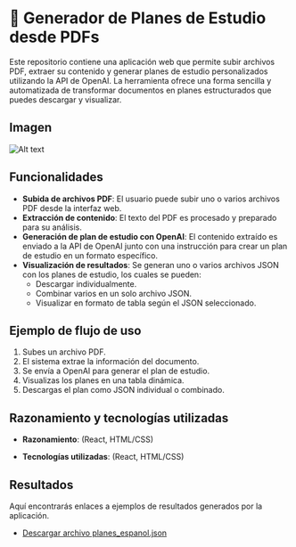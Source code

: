 # 📘 Generador de Planes de Estudio desde PDFs

Este repositorio contiene una aplicación web que permite subir archivos PDF, extraer su contenido y generar planes de estudio personalizados utilizando la API de OpenAI. La herramienta ofrece una forma sencilla y automatizada de transformar documentos en planes estructurados que puedes descargar y visualizar.

## Imagen

![Alt text](https://i.imgur.com/vVxn1Qc.png)

## Funcionalidades

- **Subida de archivos PDF**: El usuario puede subir uno o varios archivos PDF desde la interfaz web.
- **Extracción de contenido**: El texto del PDF es procesado y preparado para su análisis.
- **Generación de plan de estudio con OpenAI**: El contenido extraído es enviado a la API de OpenAI junto con una instrucción para crear un plan de estudio en un formato específico.
- **Visualización de resultados**: Se generan uno o varios archivos JSON con los planes de estudio, los cuales se pueden:
  - Descargar individualmente.
  - Combinar varios en un solo archivo JSON.
  - Visualizar en formato de tabla según el JSON seleccionado.

## Ejemplo de flujo de uso

1. Subes un archivo PDF.
2. El sistema extrae la información del documento.
3. Se envía a OpenAI para generar el plan de estudio.
4. Visualizas los planes en una tabla dinámica.
5. Descargas el plan como JSON individual o combinado.

## Razonamiento y tecnologías utilizadas

- **Razonamiento**: (React, HTML/CSS)

- **Tecnologías utilizadas**: (React, HTML/CSS)

## Resultados

Aquí encontrarás enlaces a ejemplos de resultados generados por la aplicación.

- [Descargar archivo planes_espanol.json](https://drive.google.com/file/d/1qdWSe-YOQFrfTLqevPudFhbKqNjGW1cq/view?usp=sharing)


